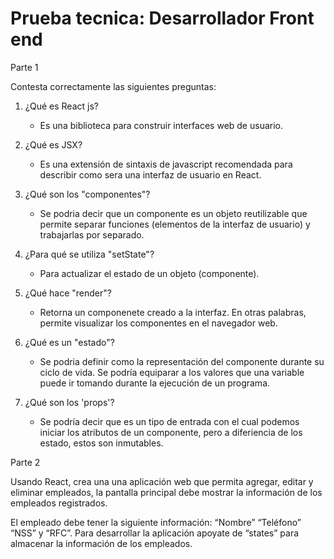 # Prueba tecnica: Desarrollador Front end

Parte 1

Contesta correctamente las siguientes preguntas:

1. ¿Qué es React js?

    - Es una biblioteca para construir interfaces web de usuario.
  
2. ¿Qué es JSX?

    - Es una extensión de sintaxis de javascript recomendada para describir como sera una interfaz de usuario en React.

3. ¿Qué son los "componentes"?

    - Se podria decir que un componente es un objeto reutilizable que permite separar funciones (elementos de la interfaz de usuario) y trabajarlas por separado.

4. ¿Para qué se utiliza "setState"?

    - Para actualizar el estado de un objeto (componente).

5. ¿Qué hace "render"?

    - Retorna un componenete creado a la interfaz. En otras palabras, permite visualizar los componentes en el navegador web.

6. ¿Qué es un "estado"?

    - Se podria definir como la representación del componente durante su ciclo de vida. Se podría equiparar a los valores que una variable puede ir tomando durante la ejecución de un programa.

7. ¿Qué son los 'props'?

    - Se podría decir que es un tipo de entrada con el cual podemos iniciar los atributos de un componente, pero a diferiencia de los estado, estos son inmutables.

Parte 2

Usando React, crea una una aplicación web que permita agregar, editar y eliminar empleados, la pantalla principal debe mostrar la información de los empleados registrados.

El empleado debe tener la siguiente información: “Nombre” “Teléfono” “NSS” y “RFC”. Para desarrollar la aplicación apoyate de “states” para almacenar la información de los empleados.
